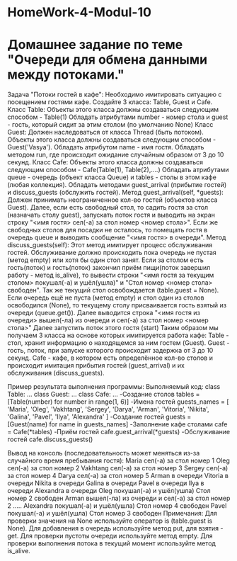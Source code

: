 # HomeWork-4-Modul-10
# Домашнее задание по теме "Очереди для обмена данными между потоками."

Задача "Потоки гостей в кафе":
Необходимо имитировать ситуацию с посещением гостями кафе.
Создайте 3 класса: Table, Guest и Cafe.
Класс Table:
Объекты этого класса должны создаваться следующим способом - Table(1)
Обладать атрибутами number - номер стола и guest - гость, который сидит за этим столом (по умолчанию None)
Класс Guest:
Должен наследоваться от класса Thread (быть потоком).
Объекты этого класса должны создаваться следующим способом - Guest('Vasya').
Обладать атрибутом name - имя гостя.
Обладать методом run, где происходит ожидание случайным образом от 3 до 10 секунд.
Класс Cafe:
Объекты этого класса должны создаваться следующим способом - Cafe(Table(1), Table(2),....)
Обладать атрибутами queue - очередь (объект класса Queue) и tables - столы в этом кафе (любая коллекция).
Обладать методами guest_arrival (прибытие гостей) и discuss_guests (обслужить гостей).
Метод guest_arrival(self, *guests):
Должен принимать неограниченное кол-во гостей (объектов класса Guest).
Далее, если есть свободный стол, то садить гостя за стол (назначать столу guest), запускать поток гостя и выводить на экран строку "<имя гостя> сел(-а) за стол номер <номер стола>".
Если же свободных столов для посадки не осталось, то помещать гостя в очередь queue и выводить сообщение "<имя гостя> в очереди".
Метод discuss_guests(self):
Этот метод имитирует процесс обслуживания гостей.
Обслуживание должно происходить пока очередь не пустая (метод empty) или хотя бы один стол занят.
Если за столом есть гость(поток) и гость(поток) закончил приём пищи(поток завершил работу - метод is_alive), то вывести строки "<имя гостя за текущим столом> покушал(-а) и ушёл(ушла)" и "Стол номер <номер стола> свободен". Так же текущий стол освобождается (table.guest = None).
Если очередь ещё не пуста (метод empty) и стол один из столов освободился (None), то текущему столу присваивается гость взятый из очереди (queue.get()). Далее выводится строка "<имя гостя из очереди> вышел(-ла) из очереди и сел(-а) за стол номер <номер стола>"
Далее запустить поток этого гостя (start)
Таким образом мы получаем 3 класса на основе которых имитируется работа кафе:
Table - стол, хранит информацию о находящемся за ним гостем (Guest).
Guest - гость, поток, при запуске которого происходит задержка от 3 до 10 секунд.
Cafe - кафе, в котором есть определённое кол-во столов и происходит имитация прибытия гостей (guest_arrival) и их обслуживания (discuss_guests).

Пример результата выполнения программы:
Выполняемый код:
class Table:
...
class Guest:
...
class Cafe:
...
-Создание столов
tables = [Table(number) for number in range(1, 6)]
-Имена гостей
guests_names = [
'Maria', 'Oleg', 'Vakhtang', 'Sergey', 'Darya', 'Arman',
'Vitoria', 'Nikita', 'Galina', 'Pavel', 'Ilya', 'Alexandra'
]
-Создание гостей
guests = [Guest(name) for name in guests_names]
-Заполнение кафе столами
cafe = Cafe(*tables)
-Приём гостей
cafe.guest_arrival(*guests)
-Обслуживание гостей
cafe.discuss_guests()

Вывод на консоль (последовательность может меняться из-за случайного время пребывания гостя):
Maria сел(-а) за стол номер 1
Oleg сел(-а) за стол номер 2
Vakhtang сел(-а) за стол номер 3
Sergey сел(-а) за стол номер 4
Darya сел(-а) за стол номер 5
Arman в очереди
Vitoria в очереди
Nikita в очереди
Galina в очереди
Pavel в очереди
Ilya в очереди
Alexandra в очереди
Oleg покушал(-а) и ушёл(ушла)
Стол номер 2 свободен
Arman вышел(-ла) из очереди и сел(-а) за стол номер 2
.....
Alexandra покушал(-а) и ушёл(ушла)
Стол номер 4 свободен
Pavel покушал(-а) и ушёл(ушла)
Стол номер 3 свободен
Примечания:
Для проверки значения на None используйте оператор is (table.guest is None).
Для добавления в очередь используйте метод put, для взятия - get.
Для проверки пустоты очереди используйте метод empty.
Для проверки выполнения потока в текущий момент используйте метод is_alive.
